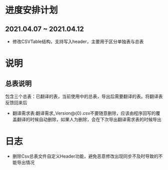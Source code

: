 # 进度安排计划
## 2021.04.07 ~ 2021.04.12
- 修改CSVTable结构，支持写入header，主要用于区分单独表与总表

# 说明
## 总表说明
包含三个总表：已翻译的表，当前使用中的总表，导出后需要翻译的表。将翻译表反馈回来后

- 翻译需求表:翻译需求_Version@{0}.csv不要随意删除，应该由程序回写的覆盖翻译的时候自动删除，如果人为删除，会在下次导出翻译需求表的时候导出

# 日志
- 删除Csv总表文件自定义Header功能，避免恶意修改出现同步不及时导致的不能导出情况